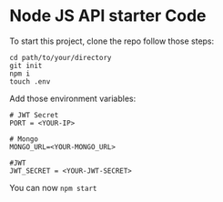 # Node JS API starter Code

To start this project, clone the repo follow those steps:

```
cd path/to/your/directory
git init
npm i
touch .env
```

Add those environment variables:

```
# JWT Secret
PORT = <YOUR-IP>

# Mongo
MONGO_URL=<YOUR-MONGO_URL>

#JWT
JWT_SECRET = <YOUR-JWT-SECRET>
```

You can now `npm start`